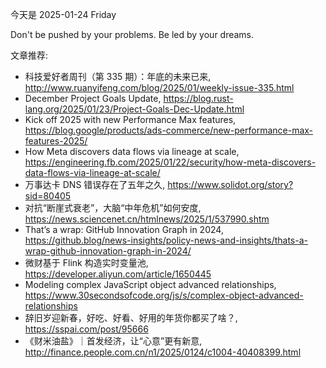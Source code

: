 今天是 2025-01-24 Friday

Don't be pushed by your problems. Be led by your dreams.

文章推荐:
- 科技爱好者周刊（第 335 期）：年底的未来已来, http://www.ruanyifeng.com/blog/2025/01/weekly-issue-335.html
- December Project Goals Update, https://blog.rust-lang.org/2025/01/23/Project-Goals-Dec-Update.html
- Kick off 2025 with new Performance Max features, https://blog.google/products/ads-commerce/new-performance-max-features-2025/
- How Meta discovers data flows via lineage at scale, https://engineering.fb.com/2025/01/22/security/how-meta-discovers-data-flows-via-lineage-at-scale/
- 万事达卡 DNS 错误存在了五年之久, https://www.solidot.org/story?sid=80405
- 对抗“断崖式衰老”，大脑“中年危机”如何安度, https://news.sciencenet.cn/htmlnews/2025/1/537990.shtm
- That’s a wrap: GitHub Innovation Graph in 2024, https://github.blog/news-insights/policy-news-and-insights/thats-a-wrap-github-innovation-graph-in-2024/
- 微财基于 Flink 构造实时变量池, https://developer.aliyun.com/article/1650445
- Modeling complex JavaScript object advanced relationships, https://www.30secondsofcode.org/js/s/complex-object-advanced-relationships
- 辞旧岁迎新春，好吃、好看、好用的年货你都买了啥？, https://sspai.com/post/95666
- 《财米油盐》｜首发经济，让“心意”更有新意, http://finance.people.com.cn/n1/2025/0124/c1004-40408399.html

